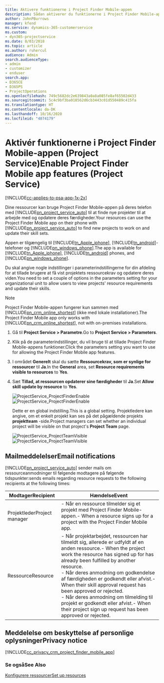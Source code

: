 ```yaml
---
title: Aktivere funktionerne i Project Finder Mobile-appen
description: Sådan aktiverer du funktionerne i Project Finder Mobile-appen til Project Service
author: JohnPBurrows
manager: kfend
ms.service: dynamics-365-customerservice
ms.custom:
- dyn365-projectservice
ms.date: 8/03/2018
ms.topic: article
ms.author: ruhercul
audience: Admin
search.audienceType:
- admin
- customizer
- enduser
search.app:
- D365CE
- D365PS
- ProjectOperations
ms.openlocfilehash: 749c5682dc2e639843a0a8a085fe8af65502d433
ms.sourcegitcommit: 5c4c9bf3ba018562d6cb3443c01d550489c415fa
ms.translationtype: HT
ms.contentlocale: da-DK
ms.lasthandoff: 10/16/2020
ms.locfileid: "4074179"
---
```

# <a name="enable-project-finder-mobile-app-features-project-service"></a><span data-ttu-id="24c0b-103">Aktivér funktionerne i Project Finder Mobile-appen (Project Service)</span><span class="sxs-lookup"><span data-stu-id="24c0b-103">Enable Project Finder Mobile app features (Project Service)</span></span>

[!INCLUDE[cc-applies-to-psa-app-1x-2x](../includes/cc-applies-to-psa-app-1x-2x.md)]

<span data-ttu-id="24c0b-104">Dine ressourcer kan bruge Project Finder Mobile-appen på deres telefon med [!INCLUDE[pn_project_service_auto](../includes/pn-project-service-auto.md)] til at finde nye projekter til at arbejde med og opdatere deres færdigheder.</span><span class="sxs-lookup"><span data-stu-id="24c0b-104">Your resources can use the Project Finder Mobile app on their phone with [!INCLUDE[pn_project_service_auto](../includes/pn-project-service-auto.md)] to find new projects to work on and update their skill sets.</span></span>  
  
 <span data-ttu-id="24c0b-105">Appen er tilgængelig til [!INCLUDE[tn_Apple_iphone](../includes/tn-apple-iphone.md)], [!INCLUDE[tn_android](../includes/tn-android.md)]-telefoner og [!INCLUDE[pn_windows_phone](../includes/pn-windows-phone.md)].</span><span class="sxs-lookup"><span data-stu-id="24c0b-105">The app is available for [!INCLUDE[tn_Apple_iphone](../includes/tn-apple-iphone.md)], [!INCLUDE[tn_android](../includes/tn-android.md)] phones, and [!INCLUDE[pn_windows_phone](../includes/pn-windows-phone.md)].</span></span>  
  
 <span data-ttu-id="24c0b-106">Du skal angive nogle indstillinger i parameterindstillingerne for din afdeling for at tillade brugere at få vist projektets ressourcekrav og opdatere deres viden.</span><span class="sxs-lookup"><span data-stu-id="24c0b-106">You need to set a couple of options in the parameters setting for your organizational unit to allow users to view projects' resource requirements and update their skills.</span></span>  
  
> [!NOTE]
>  <span data-ttu-id="24c0b-107">Project Finder Mobile-appen fungerer kun sammen med [!INCLUDE[pn_crm_online_shortest](../includes/pn-crm-online-shortest.md)] (ikke med lokale installationer).</span><span class="sxs-lookup"><span data-stu-id="24c0b-107">The Project Finder Mobile app only works with [!INCLUDE[pn_crm_online_shortest](../includes/pn-crm-online-shortest.md)], not with on-premises installations.</span></span>  
  
1. <span data-ttu-id="24c0b-108">Gå til **Project Service > Parametre**.</span><span class="sxs-lookup"><span data-stu-id="24c0b-108">Go to **Project Service > Parameters**.</span></span>  
  
2. <span data-ttu-id="24c0b-109">Klik på de parameterindstillinger, du vil bruge til at tillade Project Finder Mobile-appens funktioner.</span><span class="sxs-lookup"><span data-stu-id="24c0b-109">Click the parameters setting you want to use for allowing the Project Finder Mobile app features.</span></span>  
  
3. <span data-ttu-id="24c0b-110">I området **Generelt** skal du sætte **Ressourcekrav, som er synlige for ressourcer** til **Ja**.</span><span class="sxs-lookup"><span data-stu-id="24c0b-110">In the **General** area, set **Resource requirements visible to resources** to **Yes**.</span></span>  
  
4. <span data-ttu-id="24c0b-111">Sæt **Tillad, at ressourcen opdaterer sine færdigheder** til **Ja**.</span><span class="sxs-lookup"><span data-stu-id="24c0b-111">Set **Allow skill update by resource** to **Yes**.</span></span>  
  
   <span data-ttu-id="24c0b-112">![ProjectService_ProjectFinderEnable](../psa/media/project-service-project-finder-enable.png "ProjectService_ProjectFinderEnable")</span><span class="sxs-lookup"><span data-stu-id="24c0b-112">![ProjectService_ProjectFinderEnable](../psa/media/project-service-project-finder-enable.png "ProjectService_ProjectFinderEnable")</span></span>  
  
   <span data-ttu-id="24c0b-113">Dette er en global indstilling.</span><span class="sxs-lookup"><span data-stu-id="24c0b-113">This is a global setting.</span></span> <span data-ttu-id="24c0b-114">Projektledere kan angive, om et enkelt projekt kan ses på det pågældende projekts **projektteam** -side.</span><span class="sxs-lookup"><span data-stu-id="24c0b-114">Project managers can set whether an individual project will be visible on that project's **Project Team** page.</span></span>  
  
   <span data-ttu-id="24c0b-115">![ProjectService_ProjectTeamVisible](../psa/media/project-service-project-team-visible.png "ProjectService_ProjectTeamVisible")</span><span class="sxs-lookup"><span data-stu-id="24c0b-115">![ProjectService_ProjectTeamVisible](../psa/media/project-service-project-team-visible.png "ProjectService_ProjectTeamVisible")</span></span>  
  
## <a name="email-notifications"></a><span data-ttu-id="24c0b-116">Mailmeddelelser</span><span class="sxs-lookup"><span data-stu-id="24c0b-116">Email notifications</span></span>  
 [!INCLUDE[pn_project_service_auto](../includes/pn-project-service-auto.md)] <span data-ttu-id="24c0b-117">sender mails om ressourceanmodninger til følgende modtagere på følgende tidspunkter:</span><span class="sxs-lookup"><span data-stu-id="24c0b-117">sends emails regarding resource requests to the following recipients at the following times:</span></span>  
  
|<span data-ttu-id="24c0b-118">Modtager</span><span class="sxs-lookup"><span data-stu-id="24c0b-118">Recipient</span></span>|<span data-ttu-id="24c0b-119">Hændelse</span><span class="sxs-lookup"><span data-stu-id="24c0b-119">Event</span></span>|  
|---------------|-----------|  
|<span data-ttu-id="24c0b-120">Projektleder</span><span class="sxs-lookup"><span data-stu-id="24c0b-120">Project manager</span></span>|<span data-ttu-id="24c0b-121">- Når en ressource tilmelder sig et projekt med Project Finder Mobile-appen.</span><span class="sxs-lookup"><span data-stu-id="24c0b-121">-   When a resource signs up for a project with the Project Finder Mobile app.</span></span>|  
|<span data-ttu-id="24c0b-122">Ressource</span><span class="sxs-lookup"><span data-stu-id="24c0b-122">Resource</span></span>|<span data-ttu-id="24c0b-123">- Når projektarbejdet, ressourcen har tilmeldt sig, allerede er udfyldt af en anden ressource.</span><span class="sxs-lookup"><span data-stu-id="24c0b-123">-   When the project work the resource has signed up for has already been fulfilled by another resource.</span></span><br /><span data-ttu-id="24c0b-124">- Når deres anmodning om godkendelse af færdigheden er godkendt eller afvist.</span><span class="sxs-lookup"><span data-stu-id="24c0b-124">-   When their skill approval request has been approved or rejected.</span></span><br /><span data-ttu-id="24c0b-125">- Når deres anmodning om tilmelding til projekt er godkendt eller afvist.</span><span class="sxs-lookup"><span data-stu-id="24c0b-125">-   When their project sign up request has been approved or rejected.</span></span>|  
  
## <a name="privacy-notice"></a><span data-ttu-id="24c0b-126">Meddelelse om beskyttelse af personlige oplysninger</span><span class="sxs-lookup"><span data-stu-id="24c0b-126">Privacy notice</span></span>  
 [!INCLUDE[cc_privacy_crm_project_finder_mobile_app](../includes/cc-privacy-crm-project-finder-mobile-app.md)]  
  
### <a name="see-also"></a><span data-ttu-id="24c0b-127">Se også</span><span class="sxs-lookup"><span data-stu-id="24c0b-127">See Also</span></span>  
 [<span data-ttu-id="24c0b-128">Konfigurere ressourcer</span><span class="sxs-lookup"><span data-stu-id="24c0b-128">Set up resources</span></span>](../psa/set-up-resources.md)
